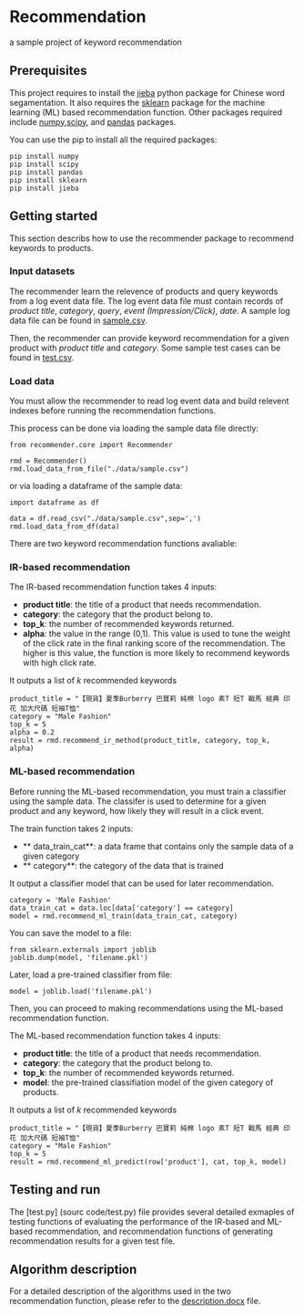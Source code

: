 # Recommendation
a sample project of keyword recommendation
## Prerequisites
This project requires to install the [jieba](https://pypi.python.org/pypi/jieba/) python package for Chinese word segamentation. It also requires the [sklearn](http://scikit-learn.org/stable/) package for the machine learning (ML) based recommendation function. 
Other packages required include [numpy](http://www.numpy.org/),[scipy](https://www.scipy.org/), and [pandas](https://pandas.pydata.org/) packages.

You can use the pip to install all the required packages:
```
pip install numpy
pip install scipy
pip install pandas
pip install sklearn
pip install jieba
```
## Getting started
This section describs how to use the recommender package to recommend keywords to products. 
### Input datasets
The recommender learn the relevence of products and query keywords from a log event data file. The log event data file must contain records of *product title*, *category*, *query*, *event (Impression/Click)*, *date*. A sample log data file can be found in [sample.csv](data/sample.csv). 

Then, the recommender can provide keyword recommendation for a given product with *product title* and *category*. Some sample test cases can be found in [test.csv](data/test.csv). 
### Load data
You must allow the recommender to read log event data and build relevent indexes before running the recommendation functions.

This process can be done via loading the sample data file directly:
```
from recommender.core import Recommender

rmd = Recommender()
rmd.load_data_from_file("./data/sample.csv")
```
or via loading a dataframe of the sample data:
```
import dataframe as df

data = df.read_csv("./data/sample.csv",sep=',')
rmd.load_data_from_df(data)
```

There are two keyword recommendation functions avaliable:
### IR-based recommendation
The IR-based recommendation function takes 4 inputs:
- **product title**: the title of a product that needs recommendation.
- **category**: the category that the product belong to.
- **top_k**: the number of recommended keywords returned.
- **alpha**: the value in the range (0,1). This value is used to tune the weight of the click rate in the final ranking score of the recommendation. The higher is this value, the function is more likely to recommend keywords with high click rate. 

It outputs a list of *k* recommended keywords
```
product_title = "【現貨】夏季Burberry 巴寶莉 純棉 logo 素T 短T 戰馬 經典 印花 加大尺碼 短袖T恤"
category = "Male Fashion"
top_k = 5
alpha = 0.2
result = rmd.recommend_ir_method(product_title, category, top_k, alpha)
```

### ML-based recommendation
Before running the ML-based recommendation, you must train a classifier using the sample data. The classifer is used to determine for a given product and any keyword, how likely they will result in a click event. 

The train function takes 2 inputs:
- ** data_train_cat**: a data frame that contains only the sample data of a given category
- ** category**: the category of the data that is trained

It output a classifier model that can be used for later recommendation.
```
category = 'Male Fashion'
data_train_cat = data.loc[data['category'] == category]
model = rmd.recommend_ml_train(data_train_cat, category)
```
You can save the model to a file:
```
from sklearn.externals import joblib
joblib.dump(model, 'filename.pkl')
```
Later, load a pre-trained classifier from file:
```
model = joblib.load('filename.pkl') 
```
Then, you can proceed to making recommendations using the ML-based recommendation function. 

The ML-based recommendation function takes 4 inputs:
- **product title**: the title of a product that needs recommendation.
- **category**: the category that the product belong to.
- **top_k**: the number of recommended keywords returned.
- **model**: the pre-trained classifiation model of the given category of products. 

It outputs a list of *k* recommended keywords
```
product_title = "【現貨】夏季Burberry 巴寶莉 純棉 logo 素T 短T 戰馬 經典 印花 加大尺碼 短袖T恤"
category = "Male Fashion"
top_k = 5
result = rmd.recommend_ml_predict(row['product'], cat, top_k, model)
```
## Testing and run
The [test.py] (sourc code/test.py) file provides several detailed exmaples of testing functions of evaluating the performance of the IR-based and ML-based recommendation, and recommendation functions of generating recommendation results for a given test file. 

## Algorithm description
For a detailed description of the algorithms used in the two recommendation function, please refer to the [description.docx](description.docx) file. 
